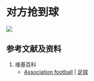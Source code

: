 # 对方抢到球

![](/images/在解剖学基础下进行身体锻炼/足球运动过程中的肌肉受力原理/身体对抗/对方抢到球/1a1.jpg)

## 参考文献及资料

1. 维基百科
	- [Association football](https://en.wikipedia.org/wiki/Association_football) | [足球](https://zh.wikipedia.org/wiki/%E8%B6%B3%E7%90%83)


